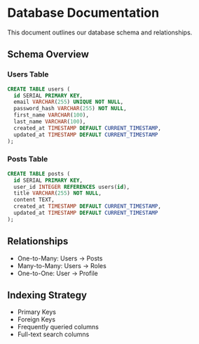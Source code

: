 # Database Documentation

This document outlines our database schema and relationships.

## Schema Overview

### Users Table

```sql
CREATE TABLE users (
  id SERIAL PRIMARY KEY,
  email VARCHAR(255) UNIQUE NOT NULL,
  password_hash VARCHAR(255) NOT NULL,
  first_name VARCHAR(100),
  last_name VARCHAR(100),
  created_at TIMESTAMP DEFAULT CURRENT_TIMESTAMP,
  updated_at TIMESTAMP DEFAULT CURRENT_TIMESTAMP
);
```

### Posts Table

```sql
CREATE TABLE posts (
  id SERIAL PRIMARY KEY,
  user_id INTEGER REFERENCES users(id),
  title VARCHAR(255) NOT NULL,
  content TEXT,
  created_at TIMESTAMP DEFAULT CURRENT_TIMESTAMP,
  updated_at TIMESTAMP DEFAULT CURRENT_TIMESTAMP
);
```

## Relationships

- One-to-Many: Users -> Posts
- Many-to-Many: Users -> Roles
- One-to-One: User -> Profile

## Indexing Strategy

- Primary Keys
- Foreign Keys
- Frequently queried columns
- Full-text search columns
